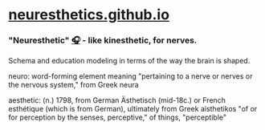 # [neuresthetics.github.io](https://github.com/neuresthetics)

### "Neuresthetic" [🎧](https://translate.google.com/?sl=auto&tl=en&text=neuresthetic&op=translate) - like kinesthetic, for nerves.
Schema and education modeling in terms of the way the brain is shaped.

neuro: word-forming element meaning "pertaining to a nerve or nerves or the nervous system," from Greek neura

aesthetic: (n.) 1798, from German Ästhetisch (mid-18c.) or French esthétique (which is from German), ultimately from Greek aisthetikos "of or for perception by the senses, perceptive," of things, "perceptible"
